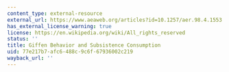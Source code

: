 ```yaml
---
content_type: external-resource
external_url: https://www.aeaweb.org/articles?id=10.1257/aer.98.4.1553
has_external_license_warning: true
license: https://en.wikipedia.org/wiki/All_rights_reserved
status: ''
title: Giffen Behavior and Subsistence Consumption
uid: 77e217b7-afc6-488c-9c6f-67936002c219
wayback_url: ''
---
```

